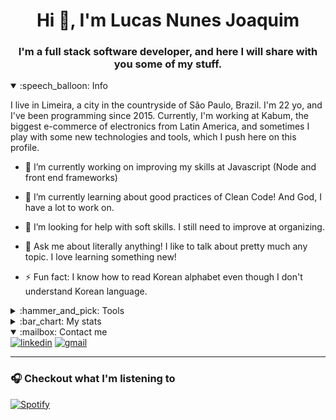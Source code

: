<h1 align="center">Hi 👋, I'm Lucas Nunes Joaquim</h1>
<h3 align="center">I'm a full stack software developer, and here I will share with you some of my stuff.</h3>


<details open>
  <summary>:speech_balloon: Info </summary>
  
<p>I live in Limeira, a city in the countryside of São Paulo, Brazil. I'm 22 yo, and I've been programming since 2015.  Currently, I'm working at Kabum, the biggest e-commerce of electronics from Latin America, and sometimes I play with some new technologies and tools, which I push here on this profile. </p>
  
- 🔭 I’m currently working on improving my skills at Javascript (Node and front end frameworks)

- 🌱 I’m currently learning about good practices of Clean Code! And God, I have a lot to work on.

- 🤔 I’m looking for help with soft skills. I still need to improve at organizing.

- 💬 Ask me about literally anything! I like to talk about pretty much any topic. I love learning something new!

- ⚡ Fun fact: I know how to read Korean alphabet even though I don't understand Korean language.

</details>

<details>
    <summary>:hammer_and_pick: Tools</summary>

### Languages

- <img src="https://img.shields.io/badge/php-%23777BB4.svg?&style=for-the-badge&logo=php&logoColor=white" alt="php">
- <img src="https://img.shields.io/badge/javascript-%23F7DF1E.svg?&style=for-the-badge&logo=javascript&logoColor=black" alt="javascript">
- <img src="https://img.shields.io/badge/typescript%20-%23007ACC.svg?&style=for-the-badge&logo=typescript&logoColor=white" alt="typescript">

### Styling
- <img src="https://img.shields.io/badge/html5%20-%23E34F26.svg?&style=for-the-badge&logo=html5&logoColor=white" alt="html5">
- <img src="https://img.shields.io/badge/css3%20-%231572B6.svg?&style=for-the-badge&logo=css3&logoColor=white" alt="css3">
- <img src="https://img.shields.io/badge/sass-%23CC6699.svg?&style=for-the-badge&logo=sass&logoColor=white" alt="sass">

### Database
- <img src="https://img.shields.io/badge/mysql-%234479A1.svg?&style=for-the-badge&logo=mysql&logoColor=white" alt="mysql">
- <img src="https://img.shields.io/badge/postgres-%23316192.svg?&style=for-the-badge&logo=postgresql&logoColor=white" alt="postgresql">

### Versioning
- <img src="https://img.shields.io/badge/git-%23F05032.svg?&style=for-the-badge&logo=git&logoColor=white" alt="git">
- <img src="https://img.shields.io/badge/github-%23181717.svg?&style=for-the-badge&logo=github&logoColor=white" alt="github">

### Frameworks
- Frontend
    - <img src="https://img.shields.io/badge/angular%20-%23DD0031.svg?&style=for-the-badge&logo=angular&logoColor=white" alt="angular">
    - <img src="https://img.shields.io/badge/react%20-%2320232a.svg?&style=for-the-badge&logo=react&logoColor=%2361DAFB" alt="react">
    - <img src="https://img.shields.io/badge/vuejs%20-%2335495e.svg?&style=for-the-badge&logo=vue.js&logoColor=%234FC08D" alt="vue">
        <img src="https://img.shields.io/badge/nuxt%20-%2300C58E.svg?&style=for-the-badge&logo=nuxt&logoColor=%234FC08D" alt="nuxt">
- Backend
    - <img src="https://img.shields.io/badge/laravel%20-%23FF2D20.svg?&style=for-the-badge&logo=laravel&logoColor=white" alt="laravel">
    - <img src="https://img.shields.io/badge/express.js%20-%23404d59.svg?&style=for-the-badge" alt="express">
- Styling
    - <img src="https://img.shields.io/badge/bootstrap%20-%23563D7C.svg?&style=for-the-badge&logo=bootstrap&logoColor=white" alt="bootstrap"> 
    - <img src="https://img.shields.io/badge/materialize%20-%23ee6e73.svg?&style=for-the-badge" alt="materialize">

### Systems
- <img src="https://img.shields.io/badge/windows-%230078D6.svg?&style=for-the-badge&logo=windows&logoColor=white" alt="windows">
- <img src="https://img.shields.io/badge/linux-%23FCC624.svg?&style=for-the-badge&logo=linux&logoColor=white" alt="linux">

### Other Stuff I play sometimes
- <img src="https://img.shields.io/badge/gulp-%23CF4647.svg?&style=for-the-badge&logo=gulp&logoColor=white" alt="gulp">
- <img src="https://img.shields.io/badge/chart.js-%23FF6384.svg?&style=for-the-badge&logo=chart.js&logoColor=white" alt="chartjs">

</details>

<details>
    <summary>:bar_chart: My stats</summary>
    <p>
        <img align="left" src="https://github-readme-stats.vercel.app/api/top-langs/?username=lukasnunesj&layout=compact&hide=html" alt="lukasnunesj" />
    </p>
    <p>&nbsp;<img align="center" src="https://github-readme-stats.vercel.app/api?username=lukasnunesj&show_icons=true" alt="lukasnunesj" /></p>
    <!--START_SECTION:waka-->
![Code Time](http://img.shields.io/badge/Code%20Time-0-blue)

**I'm an Early 🐤** 

```text
🌞 Morning    10 commits     ████░░░░░░░░░░░░░░░░░░░░░   18.18% 
🌆 Daytime    29 commits     █████████████░░░░░░░░░░░░   52.73% 
🌃 Evening    13 commits     ██████░░░░░░░░░░░░░░░░░░░   23.64% 
🌙 Night      3 commits      █░░░░░░░░░░░░░░░░░░░░░░░░   5.45%

```
📅 **I'm Most Productive on Sunday** 

```text
Monday       17 commits     ███████░░░░░░░░░░░░░░░░░░   30.91% 
Tuesday      4 commits      █░░░░░░░░░░░░░░░░░░░░░░░░   7.27% 
Wednesday    2 commits      █░░░░░░░░░░░░░░░░░░░░░░░░   3.64% 
Thursday     10 commits     ████░░░░░░░░░░░░░░░░░░░░░   18.18% 
Friday       3 commits      █░░░░░░░░░░░░░░░░░░░░░░░░   5.45% 
Saturday     1 commits      ░░░░░░░░░░░░░░░░░░░░░░░░░   1.82% 
Sunday       18 commits     ████████░░░░░░░░░░░░░░░░░   32.73%

```


📊 **This Week I Spent My Time On** 

```text
⌚︎ Time Zone: America/Sao_Paulo

💬 Programming Languages: 
No Activity Tracked This Week

🔥 Editors: 
No Activity Tracked This Week

🐱‍💻 Projects: 
No Activity Tracked This Week

💻 Operating System: 
No Activity Tracked This Week

```

**I Mostly Code in TypeScript** 

```text
TypeScript               8 repos             ████████████░░░░░░░░░░░░░   50.0% 
JavaScript               3 repos             ████░░░░░░░░░░░░░░░░░░░░░   18.75% 
HTML                     2 repos             ███░░░░░░░░░░░░░░░░░░░░░░   12.5% 
Vue                      1 repo              █░░░░░░░░░░░░░░░░░░░░░░░░   6.25% 
PHP                      1 repo              █░░░░░░░░░░░░░░░░░░░░░░░░   6.25%

```


**Timeline**

![Chart not found](https://raw.githubusercontent.com/lukasnunesj/lukasnunesj/master/charts/bar_graph.png) 


 Last Updated on 09/05/2022 03:50:06 UTC
<!--END_SECTION:waka-->
</details>
   
<details open>
    <summary>:mailbox: Contact me</summary>
    <a href="https://www.linkedin.com/in/lucasnunesjoaquim/" target="_blank"><img src="https://img.shields.io/badge/linkedin-%230077B5.svg?&style=for-the-badge&logo=linkedin&logoColor=white" alt="linkedin"/></a>
    <a href="mailto:lukasnunesj@gmail.com" target="_blank"><img src="https://img.shields.io/badge/gmail-%23D14836.svg?&style=for-the-badge&logo=gmail&logoColor=white" alt="gmail"/></a>
</details>

- - - 

### :headphones: Checkout what I'm listening to

[![Spotify](https://novatorem.lukasnunesj.vercel.app/api/spotify)](https://open.spotify.com/user/lukasnunej)
